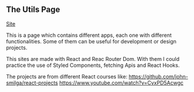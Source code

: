 ## The Utils Page

[Site](https://fitto-a.github.io/the-utils-page)

This is a page which contains different apps, each one with different functionalities. Some of them can be useful for development or design projects.

This sites are made with React and Reac Router Dom. With them I could practice the use of Styled Components, fetching Apis and React Hooks. 

The projects are from different React courses like: 
https://github.com/john-smilga/react-projects
https://www.youtube.com/watch?v=CvxPD5Acwgc


